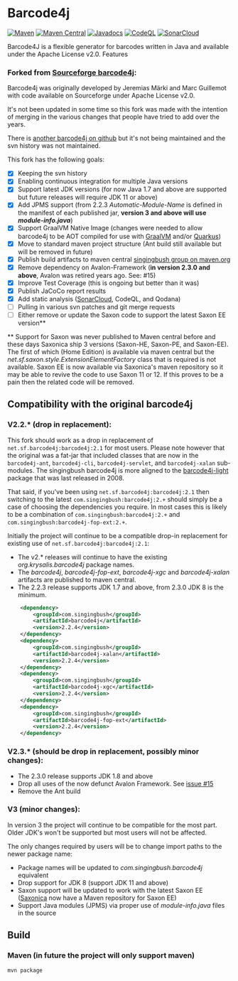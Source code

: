 Barcode4j
=========

[![Maven](https://github.com/SingingBush/barcode4j/actions/workflows/maven.yml/badge.svg)](https://github.com/SingingBush/barcode4j/actions/workflows/maven.yml)
[![Maven Central](https://maven-badges.herokuapp.com/maven-central/com.singingbush/barcode4j/badge.svg)](https://maven-badges.herokuapp.com/maven-central/com.singingbush/barcode4j)
[![Javadocs](https://www.javadoc.io/badge/com.singingbush/barcode4j.svg)](https://www.javadoc.io/doc/com.singingbush/barcode4j)
[![CodeQL](https://github.com/SingingBush/barcode4j/actions/workflows/github-code-scanning/codeql/badge.svg)](https://github.com/SingingBush/barcode4j/actions/workflows/github-code-scanning/codeql)
[![SonarCloud](https://sonarcloud.io/api/project_badges/measure?project=barcode4j&metric=alert_status)](https://sonarcloud.io/summary/new_code?id=barcode4j)

Barcode4J is a flexible generator for barcodes written in Java and available under the Apache License v2.0. Features

### Forked from [Sourceforge barcode4j](https://sourceforge.net/p/barcode4j/):

Barcode4j was originally developed by Jeremias Märki and Marc Guillemot with code available on Sourceforge under Apache License v2.0.

It's not been updated in some time so this fork was made with the intention of merging in the various changes that people have tried to add over the years.

There is [another barcode4j on github](https://github.com/jeremycrosbie/barcode4j) but it's not being maintained and the svn history was not maintained.

This fork has the following goals:

 - [x] Keeping the svn history
 - [x] Enabling continuous integration for multiple Java versions
 - [x] Support latest JDK versions (for now Java 1.7 and above are supported but future releases will require JDK 11 or above)
 - [x] Add JPMS support (from 2.2.3 _Automatic-Module-Name_ is defined in the manifest of each published jar, **version 3 and above will use _module-info.java_**)
 - [x] Support GraalVM Native Image (changes were needed to allow barcode4j to be AOT compiled for use with [GraalVM](https://www.graalvm.org/) and/or [Quarkus](https://quarkus.io/))
 - [x] Move to standard maven project structure (Ant build still available but will be removed in future)
 - [x] Publish build artifacts to maven central [singingbush group on maven.org](https://search.maven.org/search?q=com.singingbush)
 - [x] Remove dependency on Avalon-Framework (**in version 2.3.0 and above**, Avalon was retired years ago. See: #15)
 - [x] Improve Test Coverage (this is ongoing but better than it was)
 - [x] Publish JaCoCo report results
 - [x] Add static analysis ([SonarCloud](https://sonarcloud.io/summary/overall?id=barcode4j), CodeQL, and Qodana)
 - [ ] Pulling in various svn patches and git merge requests
 - [ ] Either remove or update the Saxon code to support the latest Saxon EE version**

** Support for Saxon was never published to Maven central before and these days Saxonica ship 3 versions (Saxon-HE, Saxon-PE, and Saxon-EE). The first of which (Home Edition) is available via maven central but the _net.sf.saxon.style.ExtensionElementFactory_ class that is required is not available. Saxon EE is now available via Saxonica's maven repository so it may be able to revive the code to use Saxon 11 or 12. If this proves to be a pain then the related code will be removed.

## Compatibility with the original barcode4j

### V2.2.* (drop in replacement):

This fork should work as a drop in replacement of `net.sf.barcode4j:barcode4j:2.1` for most users. Please note however that the original was a fat-jar that included classes that are now in the `barcode4j-ant`, `barcode4j-cli`, `barcode4j-servlet`, and `barcode4j-xalan` sub-modules. The singingbush barcode4j is more aligned to the [barcode4j-light](https://search.maven.org/search?q=a:barcode4j-light) package that was last released in 2008.

That said, if you've been using `net.sf.barcode4j:barcode4j:2.1` then switching to the latest `com.singingbush:barcode4j:2.+` should simply be a case of choosing the dependencies you require. In most cases this is likely to be a combination of `com.singingbush:barcode4j:2.+` and `com.singingbush:barcode4j-fop-ext:2.+`.

Initially the project will continue to be a compatible drop-in replacement for existing use of `net.sf.barcode4j:barcode4j:2.1`:

 - The v2.* releases will continue to have the existing _org.krysalis.barcode4j_ package names.
 - The _barcode4j_, _barcode4j-fop-ext_, _barcode4j-xgc_ and _barcode4j-xalan_ artifacts are published to maven central.
 - The 2.2.3 release supports JDK 1.7 and above, from 2.3.0 JDK 8 is the minimum.

```xml
    <dependency>
        <groupId>com.singingbush</groupId>
        <artifactId>barcode4j</artifactId>
        <version>2.2.4</version>
    </dependency>
    <dependency>
        <groupId>com.singingbush</groupId>
        <artifactId>barcode4j-xalan</artifactId>
        <version>2.2.4</version>
    </dependency>
    <dependency>
        <groupId>com.singingbush</groupId>
        <artifactId>barcode4j-xgc</artifactId>
        <version>2.2.4</version>
    </dependency>
    <dependency>
        <groupId>com.singingbush</groupId>
        <artifactId>barcode4j-fop-ext</artifactId>
        <version>2.2.4</version>
    </dependency>
```

### V2.3.* (should be drop in replacement, possibly minor changes):

 - The 2.3.0 release supports JDK 1.8 and above
 - Drop all uses of the now defunct Avalon Framework. See [issue #15](https://github.com/SingingBush/barcode4j/issues/15)
 - Remove the Ant build

### V3 (minor changes):

In version 3 the project will continue to be compatible for the most part. Older JDK's won't be supported but most users will not be affected.

The only changes required by users will be to change import paths to the newer package name:

 - Package names will be updated to _com.singingbush.barcode4j_ equivalent
 - Drop support for JDK 8 (support JDK 11 and above)
 - Saxon support will be updated to work with the latest Saxon EE ([Saxonica](https://www.saxonica.com/) now have a Maven repository for Saxon EE)
 - Support Java modules (JPMS) via proper use of _module-info.java_ files in the source

## Build

### Maven (in future the project will only support maven)

```
mvn package
```
